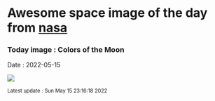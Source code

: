
# Awesome space image of the day from [nasa](https://api.nasa.gov/)

### Today image : Colors of the Moon

Date : 2022-05-15


![](https://apod.nasa.gov/apod/image/2205/MoonColors_Pace_960.jpg)

<small>Latest update : Sun May 15 23:16:18 2022</small>


